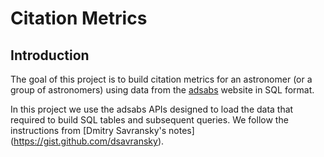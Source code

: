 # Citation Metrics
## Introduction

The goal of this project is to build citation metrics for an astronomer (or a group of astronomers) using data from the [adsabs](https://ui.adsabs.harvard.edu/) website in SQL format. 

In this project we use the adsabs APIs designed to load the data that required to build SQL tables and subsequent queries. We follow the instructions from [Dmitry Savransky's notes] (https://gist.github.com/dsavransky). 

